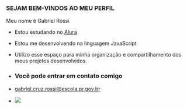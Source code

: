 ### SEJAM BEM-VINDOS AO MEU PERFIL

Meu nome é Gabriel Rossi

- Estou estudando no [Alura](https://www.alura.com.br/)
- Estou me desenvolvendo na linguagem JavaScript
- Utilizo esse espaço para minha organização e compartilhamento dos meus projetos desenvolvidos.

- ### Você pode entrar em contato comigo

- gabriel.cruz.rossi@escola.pr.gov.br

- ![](https://media.tenor.com/w99N7utuVDkAAAAC/oi-hmm.gif)
